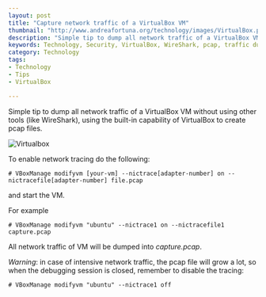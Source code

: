 ```yaml
---
layout: post
title: "Capture network traffic of a VirtualBox VM"
thumbnail: "http://www.andreafortuna.org/technology/images/VirtualBox.png"
description: "Simple tip to dump all network traffic of a VirtualBox VM without using other tools."
keywords: Technology, Security, VirtualBox, WireShark, pcap, traffic dump
category: Technology
tags: 
- Technology
- Tips
- VirtualBox

---
```


Simple tip to dump all network traffic of a VirtualBox VM without using other tools (like WireShark), using the built-in capability of VirtualBox to create pcap files.

![Virtualbox](http://www.andreafortuna.org/technology/images/VirtualBox.png)

To enable network tracing do the following:

```# VBoxManage modifyvm [your-vm] --nictrace[adapter-number] on --nictracefile[adapter-number] file.pcap```

and start the VM.

For example

```# VBoxManage modifyvm "ubuntu" --nictrace1 on --nictracefile1 capture.pcap```

All network traffic of VM will be dumped into *capture.pcap*.

*Warning*: in case of intensive network traffic, the pcap file will grow a lot, so when the debugging session is closed, remember to disable the tracing:

```# VBoxManage modifyvm "ubuntu" --nictrace1 off```
